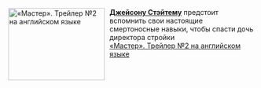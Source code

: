 <!--2025-03-06 11:00:09-->
<div class="yb">
  <div class="rss smaller1 kino_kino"><a href="https://www.kino-teatr.ru/video/46787/" title="«Мастер». Трейлер №2 на английском языке"><img src="https://www.kino-teatr.ru/video/7/8/46787/poster.jpg" width="196" height="147" align="left" hspace="5" style="margin: 0px 10px 0px 5px" alt="«Мастер». Трейлер №2 на английском языке"/></a><a href=https://www.kino-teatr.ru/kino/acter/m/euro/49955/bio/ target=_blank><strong>Джейсону Стэйтему</strong></a> предстоит вспомнить свои настоящие смертоносные навыки, чтобы спасти дочь директора стройки <br><a class="light" href="https://www.kino-teatr.ru/video/46787/">«Мастер». Трейлер №2 на английском языке</a></div>
</div>
